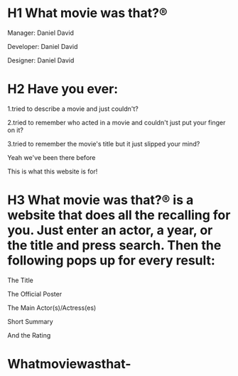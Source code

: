 # H1 What movie was that?®


Manager: Daniel David


Developer: Daniel David


Designer: Daniel David


# H2 Have you ever:


1.tried to describe a movie and just couldn't?


2.tried to remember who acted in a movie and couldn't just put your finger on it?


3.tried to remember the movie's title but it just slipped your mind? 


Yeah we've been there before


This is what this website is for!


# H3 What movie was that?® is a website that does all the recalling for you. Just enter an actor, a year, or the title and press search. Then the following pops up for every result:


The Title


The Official Poster


The Main Actor(s)/Actress(es)


Short Summary


And the Rating


# Whatmoviewasthat-
